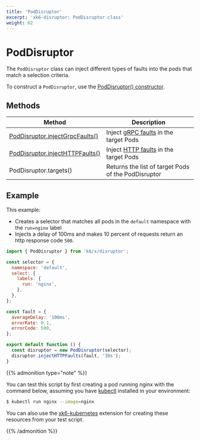 ```yaml
---
title: 'PodDisruptor'
excerpt: 'xk6-disruptor: PodDisruptor class'
weight: 02
---
```


# PodDisruptor

The `PodDisruptor` class can inject different types of faults into the pods that match a selection criteria.

To construct a `PodDisruptor`, use the [PodDisruptor() constructor](/docs/k6/<K6_VERSION>/javascript-api/xk6-disruptor/poddisruptor/constructor).

## Methods

| Method                                                                                                                      | Description                                                                                                    |
| --------------------------------------------------------------------------------------------------------------------------- | -------------------------------------------------------------------------------------------------------------- |
| [PodDisruptor.injectGrpcFaults()](/docs/k6/<K6_VERSION>/javascript-api/xk6-disruptor/poddisruptor/injectgrpcfaults) | Inject [gRPC faults](/docs/k6/<K6_VERSION>/javascript-api/xk6-disruptor/faults/grpc) in the target Pods |
| [PodDisruptor.injectHTTPFaults()](/docs/k6/<K6_VERSION>/javascript-api/xk6-disruptor/poddisruptor/injecthttpfaults) | Inject [HTTP faults](/docs/k6/<K6_VERSION>/javascript-api/xk6-disruptor/faults/http) in the target Pods |
| PodDisruptor.targets()                                                                                                      | Returns the list of target Pods of the PodDisruptor                                                            |

## Example

This example:

- Creates a selector that matches all pods in the `default` namespace with the `run=nginx` label
- Injects a delay of 100ms and makes 10 percent of requests return an http response code `500`.

```javascript
import { PodDisruptor } from 'k6/x/disruptor';

const selector = {
  namespace: 'default',
  select: {
    labels: {
      run: 'nginx',
    },
  },
};

const fault = {
  averageDelay: '100ms',
  errorRate: 0.1,
  errorCode: 500,
};

export default function () {
  const disruptor = new PodDisruptor(selector);
  disruptor.injectHTTPFaults(fault, '30s');
}
```

{{% admonition type="note" %}}

You can test this script by first creating a pod running nginx with the command below, assuming you have [kubectl](https://kubernetes.io/docs/tasks/tools/#kubectl) installed in your environment:

```bash
$ kubectl run nginx --image=nginx
```

You can also use the [xk6-kubernetes](https://github.com/grafana/xk6-kubernetes) extension for creating these resources from your test script.

 {{% /admonition %}}
